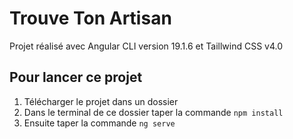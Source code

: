 # Trouve Ton Artisan

Projet réalisé avec Angular CLI version 19.1.6 et Taillwind CSS v4.0

## Pour lancer ce projet

1. Télécharger le projet dans un dossier
2. Dans le terminal de ce dossier taper la commande ```npm install```
3. Ensuite taper la commande ```ng serve```